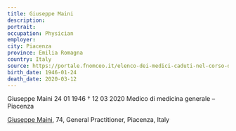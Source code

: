 ```yaml
---
title: Giuseppe Maini
description: 
portrait: 
occupation: Physician
employer: 
city: Piacenza
province: Emilia Romagna
country: Italy 
source: https://portale.fnomceo.it/elenco-dei-medici-caduti-nel-corso-dellepidemia-di-covid-19/
birth_date: 1946-01-24
death_date: 2020-03-12
---
```


Giuseppe Maini 24 01 1946 † 12 03 2020
Medico di medicina generale – Piacenza

<a href="https://portale.fnomceo.it/elenco-dei-medici-caduti-nel-corso-dellepidemia-di-covid-19/">Giuseppe Maini</a>, 74, General Practitioner, Piacenza, Italy
